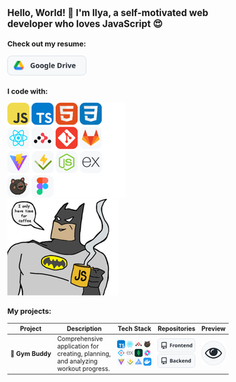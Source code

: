 ## Hello, World! 👋 I'm Ilya, a self-motivated web developer who loves JavaScript 😍

### Check out my resume:

<a href="https://drive.google.com/file/d/1PWmD7lq_-U3E-9Zq90rCmgGJoK7YILs-/view?usp=drive_link" title="View resume on Google Drive">
  <picture>
    <img alt src="./assets/badges/google-drive.svg" width="180" />
  </picture>
</a>

### I code with:

<span>
  <picture>
    <source srcset="./assets/icons/skills-dark.svg" media="(prefers-color-scheme: dark)" />
    <img alt src="./assets/icons/skills.svg" width="270"/>
  </picture>
</span>
<span>
  <img alt src="assets/meme.gif" height="220" >
</span>

### My projects:

<table>
  <thead>
    <tr>
      <th>Project</th>
      <th>Description</th>
      <th>Tech Stack</th>
      <th>Repositories</th>
      <th>Preview</th>
    </tr>
  </thead>
  <tbody>
    <tr>
      <td width="10%"><b>💪 Gym Buddy</b></td>
      <td width="45%">Comprehensive application for creating, planning, and analyzing workout progress.</td>
      <td width="20%">
        <picture>
          <source srcset="./assets/icons/stack-dark.svg" media="(prefers-color-scheme: dark)" />
          <img alt src="./assets/icons/stack.svg" width="200" />
        </picture>
      </td>
      <td width="15%">
        <a href="https://github.com/Filil2003/gym-buddy-frontend" title="View Frontend code">
          <img alt="Frontend repository" src="./assets/badges/frontend-repository.svg" />
        </a>
        <a href="https://github.com/Filil2003/gym-buddy-backend" title="View Backend code">
          <img alt="Backend repository" src="./assets/badges/backend-repository.svg" />
        </a>
      </td>
      <td width="10%">
        <a href="https://gym-buddy.ru/" title="View live">
          <img alt="Live preview" src="./assets/badges/live.svg"/>
        </a>
      </td>
    </tr>
  </tbody>
</table>
